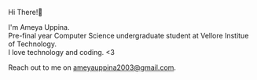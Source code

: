 Hi There!👋

I'm Ameya Uppina.\
Pre-final year Computer Science undergraduate student at Vellore Institue of Technology.\
I love technology and coding. <3

Reach out to me on ameyauppina2003@gmail.com.
